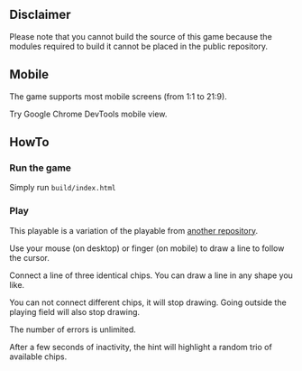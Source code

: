 ## Disclaimer

Please note that you cannot build the source of this game because the modules
required to build it cannot be placed in the public repository.

## Mobile

The game supports most mobile screens (from 1:1 to 21:9).

Try Google Chrome DevTools mobile view.

## HowTo

### Run the game

Simply run `build/index.html`

### Play

This playable is a variation of the playable from [another repository](https://github.com/NickRimer03/rope-connect-playable).

Use your mouse (on desktop) or finger (on mobile) to draw a line to follow the cursor.

Connect a line of three identical chips. You can draw a line in any shape you like.

You can not connect different chips, it will stop drawing.
Going outside the playing field will also stop drawing.

The number of errors is unlimited.

After a few seconds of inactivity, the hint will highlight a random trio of available chips.
